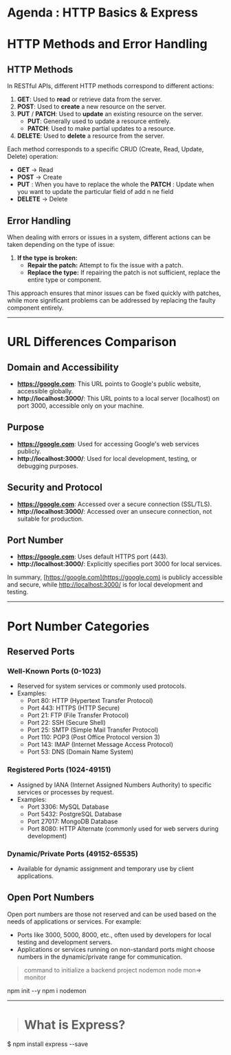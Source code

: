 # Agenda  : HTTP Basics & Express

# HTTP Methods and Error Handling

## HTTP Methods

In RESTful APIs, different HTTP methods correspond to different actions:

1. **GET**: Used to **read** or retrieve data from the server.
2. **POST**: Used to **create** a new resource on the server.
3. **PUT** / **PATCH**: Used to **update** an existing resource on the server.
   - **PUT**: Generally used to update a resource entirely.
   - **PATCH**: Used to make partial updates to a resource.
4. **DELETE**: Used to **delete** a resource from the server.

Each method corresponds to a specific CRUD (Create, Read, Update, Delete) operation:

- **GET** -> Read
- **POST** -> Create
- **PUT**  : When you have to replace the whole the
   **PATCH** : Update when you want to update the particular field of add n ne field
- **DELETE** -> Delete

## Error Handling

When dealing with errors or issues in a system, different actions can be taken depending on the type of issue:

1. **If the type is broken:**
   - **Repair the patch:** Attempt to fix the issue with a patch.
   - **Replace the type:** If repairing the patch is not sufficient, replace the entire type or component.

This approach ensures that minor issues can be fixed quickly with patches, while more significant problems can be addressed by replacing the faulty component entirely.


-----------------------------------------------------------------------------

# URL Differences Comparison

## Domain and Accessibility

- **https://google.com**: This URL points to Google's public website, accessible globally.
- **http://localhost:3000/**: This URL points to a local server (localhost) on port 3000, accessible only on your machine.

## Purpose

- **https://google.com**: Used for accessing Google's web services publicly.
- **http://localhost:3000/**: Used for local development, testing, or debugging purposes.

## Security and Protocol

- **https://google.com**: Accessed over a secure connection (SSL/TLS).
- **http://localhost:3000/**: Accessed over an unsecure connection, not suitable for production.

## Port Number

- **https://google.com**: Uses default HTTPS port (443).
- **http://localhost:3000/**: Explicitly specifies port 3000 for local services.

In summary, [https://google.com](https://google.com) is publicly accessible and secure, while [http://localhost:3000/](http://localhost:3000/) is for local development and testing.


-----------------------------------------------------------

# Port Number Categories

## Reserved Ports

### Well-Known Ports (0-1023)
- Reserved for system services or commonly used protocols.
- Examples:
  - Port 80: HTTP (Hypertext Transfer Protocol)
  - Port 443: HTTPS (HTTP Secure)
  - Port 21: FTP (File Transfer Protocol)
  - Port 22: SSH (Secure Shell)
  - Port 25: SMTP (Simple Mail Transfer Protocol)
  - Port 110: POP3 (Post Office Protocol version 3)
  - Port 143: IMAP (Internet Message Access Protocol)
  - Port 53: DNS (Domain Name System)

### Registered Ports (1024-49151)
- Assigned by IANA (Internet Assigned Numbers Authority) to specific services or processes by request.
- Examples:
  - Port 3306: MySQL Database
  - Port 5432: PostgreSQL Database
  - Port 27017: MongoDB Database
  - Port 8080: HTTP Alternate (commonly used for web servers during development)

### Dynamic/Private Ports (49152-65535)
- Available for dynamic assignment and temporary use by client applications.

## Open Port Numbers

Open port numbers are those not reserved and can be used based on the needs of applications or services. For example:
- Ports like 3000, 5000, 8000, etc., often used by developers for local testing and development servers.
- Applications or services running on non-standard ports might choose numbers in the dynamic/private range for communication.


>command to initialize a backend project
>nodemon node mon=> monitor

npm init --y
npm i nodemon

--------------------------------------------------------------------------------

># What is Express?

$ npm install express --save
